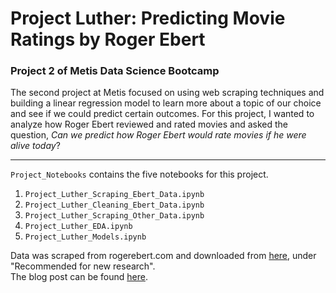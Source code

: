 # Project Luther: Predicting Movie Ratings by Roger Ebert
### Project 2 of Metis Data Science Bootcamp  

The second project at Metis focused on using web scraping techniques and building a linear regression model to learn more about a topic of our choice and see if we could predict certain outcomes. For this project, I wanted to analyze how Roger Ebert reviewed and rated movies and asked the question, *Can* *we* *predict* *how* *Roger* *Ebert* *would* *rate* *movies* *if* *he* *were* *alive* *today*?  

---  

`Project_Notebooks` contains the five notebooks for this project.  
  
  1. `Project_Luther_Scraping_Ebert_Data.ipynb`   
  2. `Project_Luther_Cleaning_Ebert_Data.ipynb`  
  3. `Project_Luther_Scraping_Other_Data.ipynb`  
  4. `Project_Luther_EDA.ipynb`  
  5. `Project_Luther_Models.ipynb`  
  
Data was scraped from rogerebert.com and downloaded from [here](https://grouplens.org/datasets/movielens/), under "Recommended for new research".   
The blog post can be found [here](https://zachheick.github.io/2017/10/06/Predicting-Movie-Ratings-by-Roger-Ebert/).

